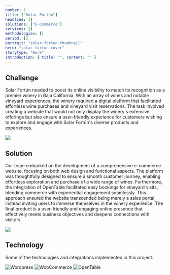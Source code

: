 ```yaml
---
number: 1
title: ["Solar Fortún"]
headline: []
solutions: ["E-Commerce"]
services: []
methodologies: []
period: []
portrait: "solar-fortun-thumbnail"
hero: "solar-fortun-cover"
storyType: "Work"
introduction: { title: "", content: "" }
---
```


## Challenge

Solar Fortún needed to boost its online visibility to match its recognition as a premier winery in Baja California. With an array of wines and notable vineyard experiences, the winery required a digital platform that facilitated effortless wine purchases and vineyard visit reservations. The task involved creating a website that would not only display the winery's extensive offerings but also ensure a user-friendly experience for customers wishing to explore and engage with Solar Fortún's diverse products and experiences.

![](/work/solar-fortun-figure-1.jpg)

## Solution

Our team embarked on the development of a comprehensive e-commerce website, focusing on both web design and functional aspects. The platform was thoughtfully designed to ensure a smooth customer journey, enabling effortless exploration and purchase of a wide range of wines. Furthermore, the integration of OpenTable facilitated easy bookings for vineyard visits, blending commerce with experiential engagement seamlessly. This approach ensured the website transcended being merely a sales portal, instead inviting users to immerse themselves in the winery experience. The final product is a user-friendly and engaging online presence that effectively meets business objectives and deepens connections with visitors.

![](/work/solar-fortun-figure-2.jpg)

## Technology

Some of the technologies and integrations implemented in this project.

<div class="story_story__mainContent__technologies__v5XXm">
  <div class="story_story__mainContent__technologies__images__6NSg5">
    <div>
      <img loading="lazy" src="/technologies/wordpress.svg" alt="Wordpress"/>
      <img loading="lazy" src="/technologies/woocommerce.svg" alt="WooCommerce"/>
      <img loading="lazy" src="/technologies/opentable.svg" alt="OpenTable"/>
    </div>
  </div>
</div>
